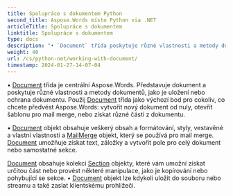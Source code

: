 ```yaml
---
title: Spolupráce s dokumentem Python
second_title: Aspose.Words místo Python via .NET
articleTitle: Spolupráce s dokumentem
linktitle: Spolupráce s dokumentem
type: docs
description: "• `Document` třída poskytuje různé vlastnosti a metody dokumentů pomocí Python. Použij `Document` třída jako výchozí bod pro cokoliv, co chcete předvést Aspose.Words místo Python. • `Document` objekt lze uložit do souboru nebo streamu a také poslat do prohlížeče."
weight: 40
url: /cs/python-net/working-with-document/
timestamp: 2024-01-27-14-07-04
---
```


• [Document](https://reference.aspose.com/words/python-net/aspose.words/document/) třída je centrální Aspose.Words. Představuje dokument a poskytuje různé vlastnosti a metody dokumentů, jako je uložení nebo ochrana dokumentu. Použij [Document](https://reference.aspose.com/words/python-net/aspose.words/document/) třída jako výchozí bod pro cokoliv, co chcete předvést Aspose.Words: vytvořit nový dokument od nuly, otevřít šablonu pro mail merge, nebo získat různé části z dokumentu.

• [Document](https://reference.aspose.com/words/python-net/aspose.words/document/) objekt obsahuje veškerý obsah a formátování, styly, vestavěné a vlastní vlastnosti a [MailMerge](https://reference.aspose.com/words/python-net/aspose.words.mailmerging/mailmerge/) objekt, který se používá pro mail merge. [Document](https://reference.aspose.com/words/python-net/aspose.words/document/) umožňuje získat text, záložky a vytvořit pole pro celý dokument nebo samostatné sekce.

[Document](https://reference.aspose.com/words/python-net/aspose.words/document/) obsahuje kolekci [Section](https://reference.aspose.com/words/python-net/aspose.words/section/) objekty, které vám umožní získat určitou část nebo provést některé manipulace, jako je kopírování nebo pohybující se sekce. • [Document](https://reference.aspose.com/words/python-net/aspose.words/document/) objekt lze kdykoli uložit do souboru nebo streamu a také zaslat klientskému prohlížeči.
